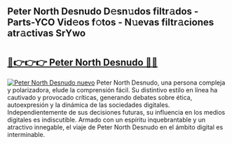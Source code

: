 ## Peter North Desnudo D𝚎sn𝚞dos filtr𝚊dos - Parts-YCO Vid𝚎os f𝚘tos - N𝚞evas filtr𝚊ciones atr𝚊ctivas SrYwo

# <h2><a href="http://mb5bq9q.tromn.icu/?c=Peter+North+Desnudo">🔗👉👉👉 Peter North Desnudo 🔗🔗</a></h2>

[![Peter North Desnudo nuevo](https://i.imgur.com/pEAQMta.gif)](http://mb5bq9q.tromn.icu/?c=Peter+North+Desnudo)
Peter North Desnudo, una persona compleja y polarizadora, elude la comprensión fácil. Su distintivo estilo en línea ha cautivado y provocado críticas, generando debates sobre ética, autoexpresión y la dinámica de las sociedades digitales. Independientemente de sus decisiones futuras, su influencia en los medios digitales es indiscutible. Armado con un espíritu inquebrantable y un atractivo innegable, el viaje de Peter North Desnudo en el ámbito digital es interminable.
